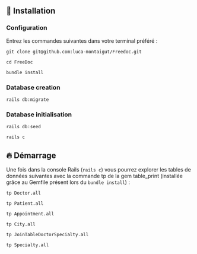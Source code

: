 ## :wrench: Installation 

### Configuration
Entrez les commandes suivantes dans votre terminal préféré :

`git clone git@github.com:luca-montaigut/Freedoc.git`

`cd FreeDoc`

`bundle install`

### Database creation

`rails db:migrate`

### Database initialisation

`rails db:seed`

`rails c`


## 🔥 Démarrage

Une fois dans la console Rails (`rails c`) vous pourrez explorer les tables de données suivantes avec la commande tp de la gem table_print (installée grâce au Gemfile présent lors du `bundle install`) :

`tp Doctor.all`

`tp Patient.all`

`tp Appointment.all`

`tp City.all`

`tp JoinTableDoctorSpecialty.all`

`tp Specialty.all`
